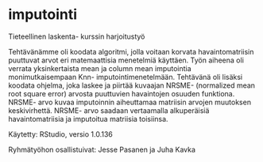# imputointi

Tieteellinen laskenta- kurssin harjoitustyö

Tehtävänämme oli koodata algoritmi, jolla voitaan korvata havaintomatriisin puuttuvat arvot eri
matemaattisia menetelmiä käyttäen. Työn aiheena oli verrata yksinkertaista mean ja column mean imputointia
monimutkaisempaan Knn- imputointimenetelmään. Tehtävänä oli lisäksi koodata ohjelma, joka
laskee ja piirtää kuvaajan NRSME- (normalized mean root square error) arvosta puuttuvien havaintojen
osuuden funktiona. NRSME- arvo kuvaa imputoinnin aiheuttamaa matriisin arvojen muutoksen
keskivirhettä. NRSME- arvo saadaan vertaamalla alkuperäisiä havaintomatriisia ja imputoitua matriisia
toisiinsa.

Käytetty: RStudio, versio 1.0.136

Ryhmätyöhon osallistuivat: Jesse Pasanen ja Juha Kavka

